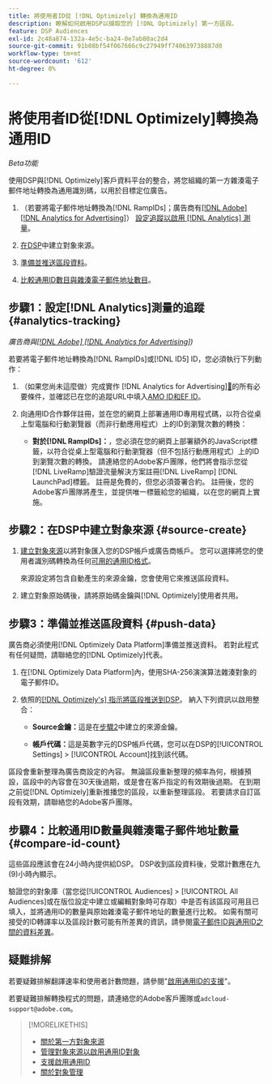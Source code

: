 ```yaml
---
title: 將使用者ID從 [!DNL Optimizely] 轉換為通用ID
description: 瞭解如何啟用DSP以擷取您的 [!DNL Optimizely] 第一方區段。
feature: DSP Audiences
exl-id: 2c48a874-132a-4e5c-ba24-0e7ab80ac2d4
source-git-commit: 91b08bf54f067666c9c27949ff740639738887d0
workflow-type: tm+mt
source-wordcount: '612'
ht-degree: 0%

---
```


# 將使用者ID從[!DNL Optimizely]轉換為通用ID

*Beta功能*

使用DSP與[!DNL Optimizely]客戶資料平台的整合，將您組織的第一方雜湊電子郵件地址轉換為通用識別碼，以用於目標定位廣告。

1. （若要將電子郵件地址轉換為[!DNL RampIDs]<!-- or [!DNL ID5] IDs -->；廣告商有[[!DNL Adobe] [!DNL Analytics for Advertising]](/help/integrations/analytics/overview.md)） [設定追蹤以啟用 [!DNL Analytics] 測量](#analytics-tracking)。

1. [在DSP](#source-create)中建立對象來源。

1. [準備並推送區段資料](#push-data)。

1. [比較通用ID數目與雜湊電子郵件地址數目](#compare-id-count)。

## 步驟1：設定[!DNL Analytics]測量的追蹤 {#analytics-tracking}

*廣告商與[[!DNL Adobe] [!DNL Analytics for Advertising]](/help/integrations/analytics/overview.md))*

若要將電子郵件地址轉換為[!DNL RampIDs]或[!DNL ID5] ID，您必須執行下列動作：

1. （如果您尚未這麼做）完成實作 [!DNL Analytics for Advertising][&#128279;](/help/integrations/analytics/prerequisites.md)的所有必要條件，並確認已在您的追蹤URL中填入[AMO ID和EF ID](/help/integrations/analytics/ids.md)。

1. 向通用ID合作夥伴註冊，並在您的網頁上部署通用ID專用程式碼，以符合從桌上型電腦和行動瀏覽器（而非行動應用程式）上的ID到瀏覽次數的轉換：

   * **對於[!DNL RampIDs]：**，您必須在您的網頁上部署額外的JavaScript標籤，以符合從桌上型電腦和行動瀏覽器（但不包括行動應用程式）上的ID到瀏覽次數的轉換。 請連絡您的Adobe客戶團隊，他們將會指示您從[!DNL LiveRamp]驗證流量解決方案註冊[!DNL LiveRamp] [!DNL LaunchPad]標籤。 註冊是免費的，但您必須簽署合約。 註冊後，您的Adobe客戶團隊將產生，並提供唯一標籤給您的組織，以在您的網頁上實施。

## 步驟2：在DSP中建立對象來源 {#source-create}

1. [建立對象來源](source-manage.md)以將對象匯入您的DSP帳戶或廣告商帳戶。 您可以選擇將您的使用者識別碼轉換為任何[可用的通用ID格式](source-about.md)。

   來源設定將包含自動產生的來源金鑰，您會使用它來推送區段資料。

1. 建立對象原始碼後，請將原始碼金鑰與[!DNL Optimizely]使用者共用。

## 步驟3：準備並推送區段資料 {#push-data}

廣告商必須使用[!DNL Optimizely Data Platform]準備並推送資料。 若對此程式有任何疑問，請聯絡您的[!DNL Optimizely]代表。

1. 在[!DNL Optimizely Data Platform]內，使用SHA-256演演算法雜湊對象的電子郵件ID。

1. 依照的[[!DNL Optimizely's] 指示將區段推送到DSP](https://support.optimizely.com/hc/en-us/articles/27974930963981-Integrate-Adobe-Ads)。 納入下列資訊以啟用整合：

   * **Source金鑰：**&#x200B;這是在[步驟2](#source-create)中建立的來源金鑰。

   * **帳戶代碼：**&#x200B;這是英數字元的DSP帳戶代碼，您可以在DSP的[!UICONTROL Settings] > [!UICONTROL Account]找到該代碼。

區段會重新整理為廣告商設定的內容。 無論區段重新整理的頻率為何，根據預設，區段中的內容會在30天後過期，或是會在客戶指定的有效期後過期。 在到期之前從[!DNL Optimizely]重新推播您的區段，以重新整理區段。 若要請求自訂區段有效期，請聯絡您的Adobe客戶團隊。

## 步驟4：比較通用ID數量與雜湊電子郵件地址數量 {#compare-id-count}

這些區段應該會在24小時內提供給DSP。 DSP收到區段資料後，受眾計數應在九(9)小時內顯示。

驗證您的對象庫（當您從[!UICONTROL Audiences] > [!UICONTROL All Audiences]或在版位設定中建立或編輯對象時可存取）中是否有該區段可用且已填入，並將通用ID的數量與原始雜湊電子郵件地址的數量進行比較。 如需有關可接受的ID轉譯率以及區段計數可能有所差異的資訊，請參閱[電子郵件ID與通用ID之間的資料差異](#universal-ids-data-variances)。

## 疑難排解

若要疑難排解翻譯速率和使用者計數問題，請參閱&quot;[啟用通用ID的支援](/help/dsp/audiences/universal-ids.md)&quot;。

若要疑難排解轉換程式的問題，請連絡您的Adobe客戶團隊或`adcloud-support@adobe.com`。

>[!MORELIKETHIS]
>
>* [關於第一方對象來源](/help/dsp/audiences/sources/source-about.md)
>* [管理對象來源以啟用通用ID對象](source-manage.md)
>* [支援啟用通用ID](/help/dsp/audiences/universal-ids.md)
>* [關於對象管理](/help/dsp/audiences/audience-about.md)
